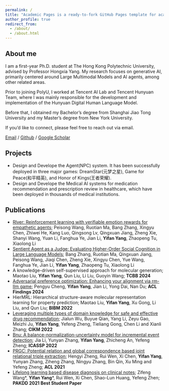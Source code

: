 ```yaml
---
permalink: /
title: "Academic Pages is a ready-to-fork GitHub Pages template for academic personal websites"
author_profile: true
redirect_from: 
  - /about/
  - /about.html
---
```


## About me
I am a first-year Ph.D. student at The Hong Kong Polytechnic University, advised by Professor Hongxia Yang. My research focuses on generative AI, primarily centered around Large Multimodal Models and AI agents, among other related areas.

Prior to joining PolyU, I worked at Tencent AI Lab and Tencent Hunyuan Team, where I was mainly responsible for the development and implementation of the Hunyuan Digital Human Language Model. 

Before that, I obtained my Bachelor’s degree from Shanghai Jiao Tong University and my Master’s degree from New York University.

If you’d like to connect, please feel free to reach out via email.

[Email](yi-fan.yang@connect.polyu.hk) / [Github](https://github.com/yifyang) / [Google Scholar](https://scholar.google.com/citations?user=vAP5Yi4AAAAJ&hl=en)

## Projects
- Design and Develope the Agent(NPC) system. It has been successfully deployed in three major games: DreamStar(元梦之星), Game for Peace(和平精英), and Honor of Kings(王者荣耀).
- Design and Develope the Medical AI systems for medication recommendation and prescription review in healthcare, which have been deployed in thousands of medical institutions.


## Publications
- [Rlver: Reinforcement learning with verifiable emotion rewards for empathetic agents](https://arxiv.org/pdf/2507.03112); Peisong Wang, Ruotian Ma, Bang Zhang, Xingyu Chen, Zhiwei He, Kang Luo, Qingsong Lv, Qingxuan Jiang, Zheng Xie, Shanyi Wang, Yuan Li, Fanghua Ye, Jian Li, **Yifan Yang**, Zhaopeng Tu, Xiaolong Li
- [Sentient Agent as a Judge: Evaluating Higher-Order Social Cognition in Large Language Models](https://arxiv.org/pdf/2505.02847?); Bang Zhang, Ruotian Ma, Qingxuan Jiang, Peisong Wang, Jiaqi Chen, Zheng Xie, Xingyu Chen, Yue Wang, Fanghua Ye, Jian Li, **Yifan Yang**, Zhaopeng Tu, Xiaolong Li
- A knowledge-driven self-supervised approach for molecular generation; Maotao Liu, **Yifan Yang**, Qun Liu, Li Liu, Guoyin Wang; **TCBB 2024**
- [Adversarial preference optimization: Enhancing your alignment via rm-llm game](https://arxiv.org/pdf/2311.08045); Pengyu Cheng, **Yifan Yang**, Jian Li, Yong Dai, Nan Du; **ACL Findings 2024**
- HierMRL: Hierarchical structure-aware molecular representation learning for property prediction; Maotao Liu, **Yifan Yang**, Xu Gong, Li Liu, and Qun Liu; **BIBM 2022**  
- [Leveraging multiple types of domain knowledge for safe and effective drug recommendation](https://d1wqtxts1xzle7.cloudfront.net/99866605/3511808-libre.pdf?1678862190=&response-content-disposition=inline%3B+filename%3DLeveraging_Multiple_Types_of_Domain_Know.pdf&Expires=1756645293&Signature=JbXgg079G9SMWlZGhQZw~cH8JeVrmYAabVKsoZO3NFCkyesimlyUh6pTMIm7aWqPxDbTgNpf6vCPOhrunxaCgVRa8Nzmow7gA033pTGgaiTrCJUWLVe8FEp0FPM7FXhXdB-g2pqhpeHg9hXwT6YnjbWPJyK2laGQdFufS1Hi-JK56nAMdN2bkAYSHOWOA~BiI4xbOi49a6fCgahbJjJ1mAXe14Gtm33ukvaUgKZ4D48yDAdVwTAQiLRsTJCWJu9wEOZceEFpEeo29e7R4zjTDRqNRSs7yFCPn6cU6MECtKhnXUjBX-xVn8VuFmszHR1JWbEKeb3QE6cWZMiSazIfkw__&Key-Pair-Id=APKAJLOHF5GGSLRBV4ZA); Jialun Wu, Buyue Qian, Yang Li, Zeyu Gao, Meizhi Ju, **Yifan Yang**, Yefeng Zheng, Tieliang Gong, Chen Li and Xianli Zhang; **CIKM 2022**
- [Bnu: A balance-normalization-uncertainty model for incremental event detection](https://sigport.org/sites/default/files/docs/ICASSP22_3563.pdf); Jia Li, Yunyan Zhang, **Yifan Yang**, Zhicheng An, Yefeng Zheng; **ICASSP 2022**
- [PRGC: Potential relation and global correspondence based joint relational triple extraction](https://arxiv.org/pdf/2106.09895); Hengyi Zheng, Rui Wen, Xi Chen, **Yifan Yang**, Yunyan Zhang, Ziheng Zhang, Ningyu Zhang, Bin Qin, Xu Ming and Yefeng Zheng; **ACL 2021**
- [Lifelong learning based disease diagnosis on clinical notes](https://arxiv.org/pdf/2103.00165); Zifeng Wang*, **Yifan Yang***, Rui Wen, Xi Chen, Shao-Lun Huang, Yefeng Zhen; **PAKDD 2021 Best Student Paper**

